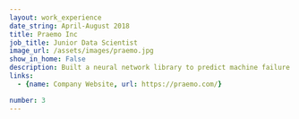 ```yaml
---
layout: work_experience
date_string: April-August 2018
title: Praemo Inc
job_title: Junior Data Scientist
image_url: /assets/images/praemo.jpg
show_in_home: False
description: Built a neural network library to predict machine failure over time in industrial robots
links:
  - {name: Company Website, url: https://praemo.com/}

number: 3
---
```

